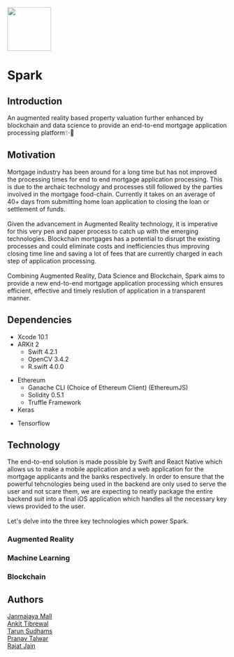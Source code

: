 <img src="Assets/logo.png" alt="" width="100px"/>

# Spark

## Introduction

An augmented reality based property valuation further enhanced by blockchain and data science to provide an end-to-end mortgage application processing platform✨📱

## Motivation

Mortgage industry has been around for a long time but has not improved the processing times for end to end mortgage application processing. This is due to the archaic technology and processes still followed by the parties involved in the mortgage food-chain. Currently it takes on an average of 40+ days from submitting home loan application to closing the loan or settlement of funds. <br>
<br>
Given the advancement in Augmented Reality technology, it is imperative for this very pen and paper process to catch up with the emerging technologies. Blockchain mortgages has a potential to disrupt the existing processes and could eliminate costs and inefficiencies thus improving closing time line and saving a lot of fees that are currently charged in each step of application processing. <br>
<br>
Combining Augmented Reality, Data Science and Blockchain, Spark aims to provide a new end-to-end mortgage application processing which ensures efficient, effective and timely reslution of application in a transparent manner.

## Dependencies

- Xcode 10.1
- ARKit 2
  - Swift 4.2.1
  - OpenCV 3.4.2
  - R.swift 4.0.0

* Ethereum
  - Ganache CLI (Choice of Ethereum Client) (EthereumJS)
  - Solidity 0.5.1
  - Truffle Framework
 * Keras
  - Tensorflow

## Technology

The end-to-end solution is made possible by Swift and React Native which allows us to make a mobile application and a web application for the mortgage applicants and the banks respectively. In order to ensure that the powerful tehcnologies being used in the backend are only used to serve the user and not scare them, we are expecting to neatly package the entire backend suit into a final iOS application which handles all the necessary key views provided to the user. <br>
<br>
Let's delve into the three key technologies which power Spark.

### Augmented Reality

### Machine Learning

### Blockchain

## Authors

[Janmajaya Mall](https://github.com/Janmajayamall) <br>
[Ankit Tibrewal](https://github.com/atibrewal98) <br>
[Tarun Sudhams](https://github.com/sudhamstarun) <br>
[Pranav Talwar](https://github.com/pranavtalwar)<br>
[Rajat Jain](https://github.com/rajatj9)<br>
